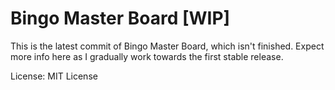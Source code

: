 # Bingo Master Board [WIP]

This is the latest commit of Bingo Master Board, which isn't finished. Expect more info here as I gradually work towards the first stable release.

License: MIT License
